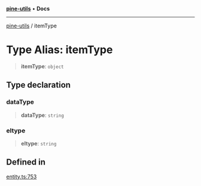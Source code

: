 [**pine-utils**](../README.md) • **Docs**

***

[pine-utils](../globals.md) / itemType

# Type Alias: itemType

> **itemType**: `object`

## Type declaration

### dataType

> **dataType**: `string`

### eltype

> **eltype**: `string`

## Defined in

[entity.ts:753](https://github.com/byzhyt/pine-utils/blob/924fa77904d2b99c7ab94631f9f8a700b695aa96/src/entity.ts#L753)
